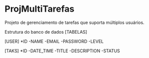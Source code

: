 # ProjMultiTarefas
Projeto de gerenciamento de tarefas que suporta múltiplos usuários.

Estrutura do banco de dados [TABELAS]

[USER]
*ID
-NAME
-EMAIL
-PASSWORD
-LEVEL

[TAKS]
*ID
-DATE_TIME
-TITLE
-DESCRIPTION 
-STATUS
